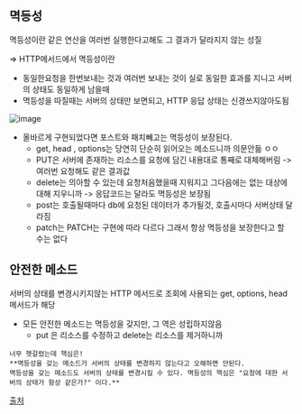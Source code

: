 멱등성
---
멱등성이란 같은 연산을 여러번 실행한다고해도 그 결과가 달라지지 않는 성질

=> HTTP메서드에서 멱등성이란
- 동일한요청을 한번보내는 것과 여러번 보내는 것이 실로 동일한 효과를 지니고 서버의 상태도 동일하게 남을때
- 멱등성을 따질때는 서버의 상태만 보면되고, HTTP 응답 상태는 신경쓰지않아도됨

![image](https://user-images.githubusercontent.com/109025674/205843558-3237cb56-53bf-4a79-a7fe-7a100b341642.png)

- 올바르게 구현되었다면 포스트와 패치빼고는 멱등성이 보장된다.
  - get, head , options는 당연히 단순히 읽어오는 메소드니까 의문안듦 ㅇㅇ
  - PUT은 서버에 존재하는 리소스를 요청에 담긴 내용대로 통째로 대체해버림 -> 여러번 요청해도 같은 결과값
  - delete는 의아할 수 있는데 요청처음했을때 지워지고 그다음에는 없는 대상에 대해 지우니까 -> 응답코드는 달라도 멱등성은 보장됨
  - post는 호출될때마다 db에 요청된 데이터가 추가될것, 호출시마다 서버상태 달라짐
  - patch는 PATCH는 구현에 따라 다르다 그래서 항상 멱등성을 보장한다고 할 수는 없다

안전한 메소드
---
서버의 상태를 변경시키지않는 HTTP 메서드로 조회에 사용되는 get, options, head메서드가 해당

- 모든 안전한 메소드는 멱등성을 갖지만, 그 역은 성립하지않음
  - put 은 리소스를 수정하고 delete는 리소스를 제거하니까




```
너무 헷갈렸는데 핵심은!
**멱등성을 갖는 메소드가 서버의 상태를 변경하지 않는다고 오해하면 안된다.
멱등성을 갖는 메소드도 서버의 상태를 변경시킬 수 있다. 멱등성의 핵심은 "요청에 대한 서버의 상태가 항상 같은가?" 이다.**
```

[출처](https://hudi.blog/http-method-idempotent/)
